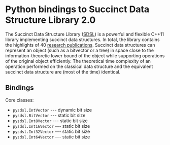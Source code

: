 # Python bindings to Succinct Data Structure Library 2.0

The Succinct Data Structure Library ([SDSL][SDSL]) is a powerful and flexible C++11 library implementing succinct data structures. In total, the library contains the highlights of 40 [research publications][SDSLLIT]. Succinct data structures can represent an object (such as a bitvector or a tree) in space close to the information-theoretic lower bound of the object while supporting operations of the original object efficiently. The theoretical time complexity of an operation performed on the classical data structure and the equivalent succinct data structure are (most of the time) identical.

## Bindings

Core classes:

 * `pysdsl.IntVector` --- dynamic bit size
 * `pysdsl.BitVector` --- static bit size
 * `pysdsl.Int8Vector` --- static bit size
 * `pysdsl.Int16Vector` --- static bit size
 * `pysdsl.Int32Vector` --- static bit size
 * `pysdsl.Int64Vector` --- static bit size


[SDSL]: https://github.com/simongog/sdsl-lite
[SDSLLIT]: https://github.com/simongog/sdsl-lite/wiki/Literature "Succinct Data Structure Literature"
